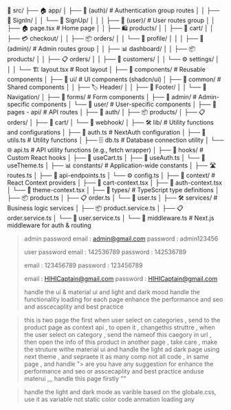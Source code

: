 📁 src/
├── 🏠 app/
│ ├── 🔐 (auth)/ # Authentication group routes
│ │ ├── 🔑 SignIn/
│ │ └── 📝 SignUp/
│ │
│ ├── 👤 (user)/ # User routes group
│ │ ├── 🏠 page.tsx # Home page
│ │ ├── 🛍️ products/
│ │ ├── 🛒 cart/
│ │ ├── 💳 checkout/
│ │ ├── 📦 orders/
│ │ └── 👤 profile/
│ │
│ ├── 👑 (admin)/ # Admin routes group
│ │ ├── 📊 dashboard/
│ │ ├── 📦 products/
│ │ ├── 📋 orders/
│ │ ├── 👥 customers/
│ │ └── ⚙️ settings/
│ │
│ └── 🏗️ layout.tsx # Root layout
│
├── 🧩 components/ # Reusable components
│ ├── 🎨 ui/ # UI components (shadcn/ui)
│ ├── 🔄 common/ # Shared components
│ │ ├── 🏷️ Header/
│ │ ├── 🦶 Footer/
│ │ └── 🧭 Navigation/
│ ├── 📝 forms/ # Form components
│ ├── 👑 admin/ # Admin-specific components
│ └── 👤 user/ # User-specific components
│
├── 🚀 pages - api/ # API routes
│ ├── 🔐 auth/
│ ├── 📦 products/
│ ├── 📋 orders/
│ ├── 🛒 cart/
│ └── 🔔 webhook/
│
├── 🛠️ lib/ # Utility functions and configurations
│ ├── 🔐 auth.ts # NextAuth configuration
│ ├── 🔧 utils.ts # Utility functions
│ ├── 🗄️ db.ts # Database connection utility
│ └── 🌐 api.ts # API utility functions (e.g., fetch wrapper)
│
├── 🎣 hooks/ # Custom React hooks
│ ├── 🛒 useCart.ts
│ ├── 🔐 useAuth.ts
│ └── 🎨 useTheme.ts
│
├── 📊 constants/ # Application-wide constants
│ ├── 🛣️ routes.ts
│ ├── 🔗 api-endpoints.ts
│ └── ⚙️ config.ts
│
├── 🧠 context/ # React Context providers
│ ├── 🛒 cart-context.tsx
│ ├── 🔐 auth-context.tsx
│ └── 🎨 theme-context.tsx
│
├── 📝 types/ # TypeScript type definitions
│ ├── 📦 product.ts
│ ├── 📋 order.ts
│ └── 👤 user.ts
│
├── 🛠️ services/ # Business logic services
│ ├── 📦 product.service.ts
│ ├── 📋 order.service.ts
│ └── 👤 user.service.ts
│
└── 🚦 middleware.ts # Next.js middleware for auth & routing

>
>
> admin password
> email : admin@gmail.com
> password : admin123456
>
> user password
> email : 142536789
> password : 142536789
>
> email : 123456789
> password : 123456789
>
> email : HIHICaptain@gmail.com
> password : HIHICaptain@gmail.com
>
>
> handle the ui & material ui and light and dark mood
> handle the functionality
> loading for each page
> enhance the performance and seo and asscecaplity and best practice
>




> this is two page the first when user select on categories , send to the product page as context api , to open it ,
> changethis struttre , when the user select on category , send the nameof this caegory in url , then open the info of
> this product in another page , take care , make the struture withe material ui and handle the light ad dark page using
> next theme , and sepraete it as many comp not all code , in same page , and handle ">  are you have any suggestion for
> enhance the performance and seo or asscecaplity and best practice anduse materui ,,, handle this page firstly ""


> handle the light and dark mode as varible based on the globale.css, use it as variable not static color code
> anmation
> loading
> any